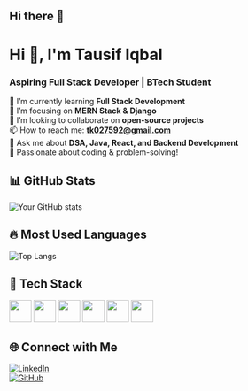 ## Hi there 👋

<!--
**Tausif0209/Tausif0209** is a ✨ _special_ ✨ repository because its `README.md` (this file) appears on your GitHub profile.

Here are some ideas to get you started:

- 🔭 I’m currently working on ...
- 🌱 I’m currently learning ...
- 👯 I’m looking to collaborate on ...
- 🤔 I’m looking for help with ...
- 💬 Ask me about ...
- 📫 How to reach me: ...
- 😄 Pronouns: ...
- ⚡ Fun fact: ...
-->
# Hi 👋, I'm Tausif Iqbal

### Aspiring Full Stack Developer | BTech Student

🔭 I’m currently learning **Full Stack Development**  
🌱 I’m focusing on **MERN Stack & Django**  
👯 I’m looking to collaborate on **open-source projects**  
📫 How to reach me: **tk027592@gmail.com**  
💬 Ask me about **DSA, Java, React, and Backend Development**  
🚀 Passionate about coding & problem-solving!  

## 📊 GitHub Stats
![Your GitHub stats](https://github-readme-stats.vercel.app/api?username=Tausif0209&show_icons=true&theme=dark)

## 🔥 Most Used Languages
![Top Langs](https://github-readme-stats.vercel.app/api/top-langs/?username=Tausif0209&layout=compact&theme=dark)

## 🚀 Tech Stack
<p align="left"> 
  <img src="https://cdn.jsdelivr.net/gh/devicons/devicon/icons/javascript/javascript-original.svg" width="40" height="40"/> 
  <img src="https://cdn.jsdelivr.net/gh/devicons/devicon/icons/react/react-original-wordmark.svg" width="40" height="40"/> 
  <img src="https://cdn.jsdelivr.net/gh/devicons/devicon/icons/nodejs/nodejs-original.svg" width="40" height="40"/> 
  <img src="https://cdn.jsdelivr.net/gh/devicons/devicon/icons/python/python-original.svg" width="40" height="40"/> 
  <img src="https://cdn.jsdelivr.net/gh/devicons/devicon/icons/html5/html5-original.svg" width="40" height="40"/> 
  <img src="https://cdn.jsdelivr.net/gh/devicons/devicon/icons/css3/css3-original.svg" width="40" height="40"/> 
</p>

## 🌐 Connect with Me  
[![LinkedIn](https://img.shields.io/badge/LinkedIn-blue?style=for-the-badge&logo=linkedin)](https://linkedin.com/in/tausifiqbal)  
[![GitHub](https://img.shields.io/badge/GitHub-black?style=for-the-badge&logo=github)](https://github.com/Tausif0209)  

